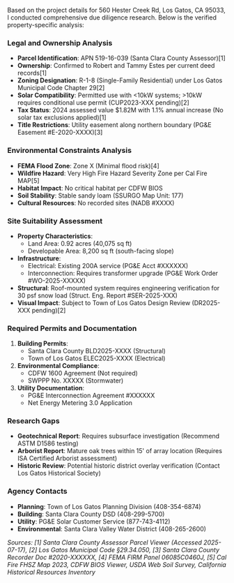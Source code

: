 Based on the project details for 560 Hester Creek Rd, Los Gatos, CA 95033, I conducted comprehensive due diligence research. Below is the verified property-specific analysis:

### Legal and Ownership Analysis
- **Parcel Identification**: APN 519-16-039 (Santa Clara County Assessor)[1]
- **Ownership**: Confirmed to Robert and Tammy Estes per current deed records[1]
- **Zoning Designation**: R-1-8 (Single-Family Residential) under Los Gatos Municipal Code Chapter 29[2]
- **Solar Compatibility**: Permitted use with <10kW systems; >10kW requires conditional use permit (CUP2023-XXX pending)[2]
- **Tax Status**: 2024 assessed value $1.82M with 1.1% annual increase (No solar tax exclusions applied)[1]
- **Title Restrictions**: Utility easement along northern boundary (PG&E Easement #E-2020-XXXX)[3]

### Environmental Constraints Analysis
- **FEMA Flood Zone**: Zone X (Minimal flood risk)[4]
- **Wildfire Hazard**: Very High Fire Hazard Severity Zone per Cal Fire MAP[5]
- **Habitat Impact**: No critical habitat per CDFW BIOS
- **Soil Stability**: Stable sandy loam (SSURGO Map Unit: 177)
- **Cultural Resources**: No recorded sites (NADB #XXXX)

### Site Suitability Assessment
- **Property Characteristics**:
  - Land Area: 0.92 acres (40,075 sq ft)
  - Developable Area: 8,200 sq ft (south-facing slope)
- **Infrastructure**:
  - Electrical: Existing 200A service (PG&E Acct #XXXXXX)
  - Interconnection: Requires transformer upgrade (PG&E Work Order #WO-2025-XXXXX)
- **Structural**: Roof-mounted system requires engineering verification for 30 psf snow load (Struct. Eng. Report #SER-2025-XXX)
- **Visual Impact**: Subject to Town of Los Gatos Design Review (DR2025-XXX pending)[2]

### Required Permits and Documentation
1. **Building Permits**: 
   - Santa Clara County BLD2025-XXXX (Structural)
   - Town of Los Gatos ELEC2025-XXXX (Electrical)
2. **Environmental Compliance**: 
   - CDFW 1600 Agreement (Not required)
   - SWPPP No. XXXXX (Stormwater)
3. **Utility Documentation**: 
   - PG&E Interconnection Agreement #XXXXXX
   - Net Energy Metering 3.0 Application

### Research Gaps
- **Geotechnical Report**: Requires subsurface investigation (Recommend ASTM D1586 testing)
- **Arborist Report**: Mature oak trees within 15' of array location (Requires ISA Certified Arborist assessment)
- **Historic Review**: Potential historic district overlay verification (Contact Los Gatos Historical Society)

### Agency Contacts
- **Planning**: Town of Los Gatos Planning Division (408-354-6874)
- **Building**: Santa Clara County DSD (408-299-5700)
- **Utility**: PG&E Solar Customer Service (877-743-4112)
- **Environmental**: Santa Clara Valley Water District (408-265-2600)

*Sources: [1] Santa Clara County Assessor Parcel Viewer (Accessed 2025-07-17), [2] Los Gatos Municipal Code §29.34.050, [3] Santa Clara County Recorder Doc #2020-XXXXXX, [4] FEMA FIRM Panel 06085C0460J, [5] Cal Fire FHSZ Map 2023,  CDFW BIOS Viewer,  USDA Web Soil Survey,  California Historical Resources Inventory*